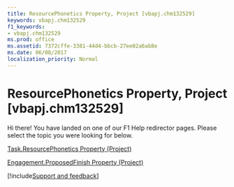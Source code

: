 ```yaml
---
title: ResourcePhonetics Property, Project [vbapj.chm132529]
keywords: vbapj.chm132529
f1_keywords:
- vbapj.chm132529
ms.prod: office
ms.assetid: 7372cffe-3381-44d4-bbcb-27ee02a6ab8e
ms.date: 06/08/2017
localization_priority: Normal
---
```



# ResourcePhonetics Property, Project [vbapj.chm132529]

Hi there! You have landed on one of our F1 Help redirector pages. Please select the topic you were looking for below.

[Task.ResourcePhonetics Property (Project)](https://msdn.microsoft.com/library/07019a05-a28b-99dc-993c-0ce3b6fda293%28Office.15%29.aspx)

[Engagement.ProposedFinish Property (Project)](https://msdn.microsoft.com/library/2c2233f2-ee0b-5054-1300-ed4afdfd4c5f%28Office.15%29.aspx)

[!include[Support and feedback](~/includes/feedback-boilerplate.md)]